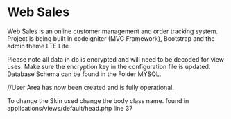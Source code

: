 Web Sales
========

Web Sales is an online customer management and order tracking system.
Project is being built in codeigniter (MVC Framework), Bootstrap and the admin theme LTE Lite

Please note all data in db is encrypted and will need to be decoded for view uses.
Make sure the encryption key in the configuration file is updated.
Database Schema can be found in the Folder MYSQL.

//User Area has now been created and is fully operational.

To change the Skin used change the body class name. found in applications/views/default/head.php line 37
